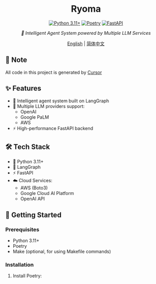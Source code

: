 <div align="center">

# Ryoma

[![Python 3.11+](https://img.shields.io/badge/python-3.11+-blue.svg)](https://www.python.org/downloads/)
[![Poetry](https://img.shields.io/endpoint?url=https://python-poetry.org/badge/v0.json)](https://python-poetry.org/)
[![FastAPI](https://img.shields.io/badge/FastAPI-0.95.2-009688.svg?logo=fastapi)](https://fastapi.tiangolo.com)

_🤖 Intelligent Agent System powered by Multiple LLM Services_

[English](./README.md) | [简体中文](./README_zh.md)

</div>

## 📝 Note

All code in this project is generated by [Cursor](https://cursor.sh/)

## ✨ Features

- 🧠 Intelligent agent system built on LangGraph
- 🔌 Multiple LLM providers support:
  - OpenAI
  - Google PaLM
  - AWS
- ⚡️ High-performance FastAPI backend

## 🛠 Tech Stack

- 🐍 Python 3.11+
- 🔄 LangGraph
- ⚡ FastAPI
- ☁️ Cloud Services:
  - AWS (Boto3)
  - Google Cloud AI Platform
  - OpenAI API

## 🚀 Getting Started

### Prerequisites

- Python 3.11+
- Poetry
- Make (optional, for using Makefile commands)

### Installation

1. Install Poetry:
